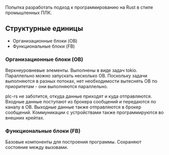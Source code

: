 <!-- cargo-rdme start -->

Попытка разработать подход к программированию на Rust в стиле промышленных ПЛК.

## Структурные единицы

- Организационные блоки (OB)
- Функциональные блоки (FB)

### Организационные блоки (OB)

Верхнеуровневые элементы. Выполнены в виде задач tokio. Параллельно можно запускать несколько OB. Поскольку задачи выполняются в разных потоках, нет необходимости вытеснять OB по приоритетам - они выполняются параллельно.

plc-rs не заботится, откуда данные приходят и куда отправляются. Входные данные поступают из брокера сообщений и передаются по каналу в OB. Выходные данные также отправляются в брокер сообщений. Коммуникации с устройствами также программируются во внешних крейтах.

### Функциональные блоки (FB)

Базовые компоненты для построения программы. Сохраняют состояние между вызовами.

<!-- cargo-rdme end -->
